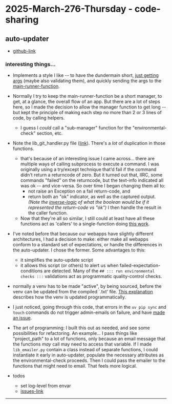 2025-March-276-Thursday - code-sharing
======================================

## auto-updater

- [github-link](https://github.com/Brown-University-Library/requirements-auto-updater)

### interesting things...

- Implements a style I like -- to have the dundermain short, [just getting args][args] (maybe also validating them), and quickly sending the args to the [main-runner-function][main].

[args]: <https://github.com/Brown-University-Library/requirements-auto-updater/blob/b13f3db861d4fea4f8719f7ab10a697de5eae22d/auto_updater.py#L304-L317>

[main]: <https://github.com/Brown-University-Library/requirements-auto-updater/blob/b13f3db861d4fea4f8719f7ab10a697de5eae22d/auto_updater.py#L214>

- Normally I try to keep the main-runner-function be a short manager, to get, at a glance, the overall flow of an app. But there are a lot of steps here, so I made the decision to allow the manager function to get long -- but kept the principle of making each step no more than 2 or 3 lines of code, by calling helpers.
    - I guess I _could_ call a "sub-manager" function for the "environmental-check" section, etc.

- Note the lib_git_handler.py file ([link][git_handler_link]). There's a _lot_ of duplication in those functions.
    - that's because of an interesting issue I came across... there are multiple ways of calling subprocess to execute a command. I was originally using a try/except technique that'd fail if the command didn't return a returncode of zero. But it turned out that, IIRC, some commands "failed" on the returncode, but the text-info indicated all was ok -- and vice-versa. So over time I began changing them all to:
        - not raise an Exception on a fail return-code, and
        - return both an "ok" indicator, as well as the captured output. _(Note the [inverse-logic][ilogic] of what the boolean would be if it represented the return-code vs "ok")_ I then handle the result in the caller function.
    - Now that they're all so similar, I still could at least have all these functions act as 'callers' to a single-function doing [this work](https://github.com/Brown-University-Library/requirements-auto-updater/blob/6e8b540ad1a6f389e115f2cfb364751380b94f58/lib/lib_git_handler.py#L13-L17).

[git_handler_link]: <https://github.com/Brown-University-Library/requirements-auto-updater/blob/main/lib/lib_git_handler.py>

[ilogic]: <https://github.com/Brown-University-Library/requirements-auto-updater/blob/main/lib/lib_git_handler.py#L15>

- I've noted before that because our webapps have slightly different architectures, I had a decision to make: either make all webapps conform to a standard set of expectations, or handle the differences in the auto-updater. I chose the former. Some advantages to this:
    - it simplifies the auto-update script
    - it allows this script (or others) to alert us when failed-expectation-conditions are detected. Many of the `## ::: run environmental checks :::` validations act as programmatic quality-control checks.

- normally a venv has to be made "active", by being sourced, before the venv can be updated from the compiled `.txt' file. [This explanation](https://github.com/Brown-University-Library/requirements-auto-updater/blob/6e8b540ad1a6f389e115f2cfb364751380b94f58/auto_updater.py#L128-L136) describes how the venv is updated programmatically.

- I just noticed, going through this code, that errors in the `uv pip sync` and `touch` commands do not trigger admin-emails on failure, and have [made an issue](https://github.com/Brown-University-Library/requirements-auto-updater/issues/12).

- The art of programming: I built this out as needed, and see some possibilities for refactoring. An example... I pass things like "project_path" to a lot of functions, only because an email message that the functions _may_ call may need to access that variable. If I made `lib_emailer.py` contain a class instead of separate functions, I could instantiate it early in auto-updater, populate the necessary attributes as the environmental-check proceeds. Then I could pass the emailer to the functions that might need to email. That feels more logical.  


- todos
    - set log-level from envar
    - [issues-link](https://github.com/Brown-University-Library/requirements-auto-updater/issues)

---